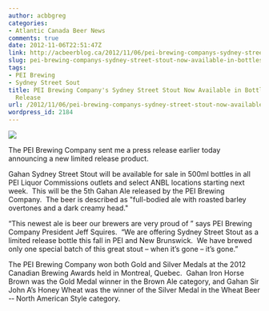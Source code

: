 ```yaml
---
author: acbbgreg
categories:
- Atlantic Canada Beer News
comments: true
date: 2012-11-06T22:51:47Z
link: http://acbeerblog.ca/2012/11/06/pei-brewing-companys-sydney-street-stout-now-available-in-bottles-in-limited-release/
slug: pei-brewing-companys-sydney-street-stout-now-available-in-bottles-in-limited-release
tags:
- PEI Brewing
- Sydney Street Sout
title: PEI Brewing Company's Sydney Street Stout Now Available in Bottles in Limited
  Release
url: /2012/11/06/pei-brewing-companys-sydney-street-stout-now-available-in-bottles-in-limited-release/
wordpress_id: 2184
---
```


[![](http://acbeerblog.ca/wp-content/uploads/2012/11/sydney_st_stout_promo_fb.jpg)](http://acbeerblog.ca/wp-content/uploads/2012/11/sydney_st_stout_promo_fb.jpg)

The PEI Brewing Company sent me a press release earlier today announcing a new limited release product.

Gahan Sydney Street Stout will be available for sale in 500ml bottles in all PEI Liquor Commissions outlets and select ANBL locations starting next week.  This will be the 5th Gahan Ale released by the PEI Brewing Company.  The beer is described as "full-bodied ale with roasted barley overtones and a dark creamy head."

“This newest ale is beer our brewers are very proud of ” says PEI Brewing Company President Jeff Squires.  “We are offering Sydney Street Stout as a limited release bottle this fall in PEI and New Brunswick.  We have brewed only one special batch of this great stout – when it’s gone – it’s gone.”

The PEI Brewing Company won both Gold and Silver Medals at the 2012 Canadian Brewing Awards held in Montreal, Quebec.  Gahan Iron Horse Brown was the Gold Medal winner in the Brown Ale category, and Gahan Sir John A’s Honey Wheat was the winner of the Silver Medal in the Wheat Beer -­‐ North American Style category.
